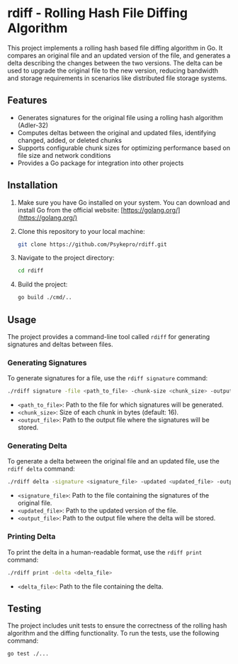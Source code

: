 # rdiff - Rolling Hash File Diffing Algorithm

This project implements a rolling hash based file diffing algorithm in Go. It compares an original file and an updated version of the file, and generates a delta describing the changes between the two versions. The delta can be used to upgrade the original file to the new version, reducing bandwidth and storage requirements in scenarios like distributed file storage systems.

## Features

- Generates signatures for the original file using a rolling hash algorithm (Adler-32)
- Computes deltas between the original and updated files, identifying changed, added, or deleted chunks
- Supports configurable chunk sizes for optimizing performance based on file size and network conditions
- Provides a Go package for integration into other projects

## Installation

1. Make sure you have Go installed on your system. You can download and install Go from the official website: [https://golang.org/](https://golang.org/)

2. Clone this repository to your local machine:
   ```bash
   git clone https://github.com/Psykepro/rdiff.git
   ```

3. Navigate to the project directory:
   ```bash
   cd rdiff
   ```

4. Build the project:
   ```bash
   go build ./cmd/..
   ```

## Usage

The project provides a command-line tool called `rdiff` for generating signatures and deltas between files.

### Generating Signatures

To generate signatures for a file, use the `rdiff signature` command:

```bash
./rdiff signature -file <path_to_file> -chunk-size <chunk_size> -output <output_file>
```

- `<path_to_file>`: Path to the file for which signatures will be generated.
- `<chunk_size>`: Size of each chunk in bytes (default: 16).
- `<output_file>`: Path to the output file where the signatures will be stored.

### Generating Delta

To generate a delta between the original file and an updated file, use the `rdiff delta` command:

```bash
./rdiff delta -signature <signature_file> -updated <updated_file> -output <output_file>
```

- `<signature_file>`: Path to the file containing the signatures of the original file.
- `<updated_file>`: Path to the updated version of the file.
- `<output_file>`: Path to the output file where the delta will be stored.

### Printing Delta

To print the delta in a human-readable format, use the `rdiff print` command:

```bash
./rdiff print -delta <delta_file>
```
- `<delta_file>`: Path to the file containing the delta.

## Testing

The project includes unit tests to ensure the correctness of the rolling hash algorithm and the diffing functionality. To run the tests, use the following command:

```bash
go test ./...
```